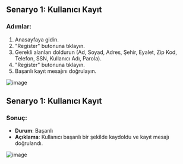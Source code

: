 ## Senaryo 1: Kullanıcı Kayıt
### Adımlar:
1. Anasayfaya gidin.
2. "Register" butonuna tıklayın.
3. Gerekli alanları doldurun (Ad, Soyad, Adres, Şehir, Eyalet, Zip Kod, Telefon, SSN, Kullanıcı Adı, Parola).
4. "Register" butonuna tıklayın.
5. Başarılı kayıt mesajını doğrulayın.

![image](https://github.com/onuryuney/para_bank_test/assets/118278996/341ff7a7-08f7-49c8-a790-2ad6f04f7d6a)

## Senaryo 1: Kullanıcı Kayıt
### Sonuç:
- **Durum**: Başarılı
- **Açıklama**: Kullanıcı başarılı bir şekilde kaydoldu ve kayıt mesajı doğrulandı.

![image](https://github.com/onuryuney/para_bank_test/assets/118278996/c4b94a07-b36f-4dd4-ba9c-d902c44c380d)


